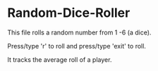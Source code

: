 # Random-Dice-Roller
This file rolls a random number from 1 -6 (a dice). 

Press/type 'r' to roll and press/type 'exit' to roll.

It tracks the average roll of a player.
